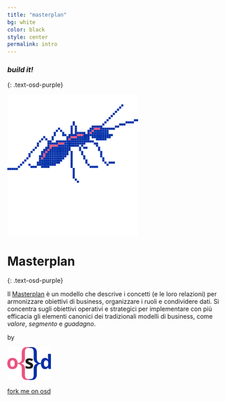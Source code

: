 ```yaml
---
title: "masterplan"
bg: white
color: black
style: center
permalink: intro
---
```


### *build it!*
{: .text-osd-purple}

<span class="fa-stack subtlecircle" style="font-size:100px; background:rgba(255,255,255,1)">
  <img src="img/projectopendata_logo.svg">
</span>

# Masterplan
{: .text-osd-purple}


Il [Masterplan](https://it.wikipedia.org/wiki/Masterplan_(urbanistica)#Definizione) è un modello che descrive i concetti (e le loro relazioni) per armonizzare obiettivi di business, organizzare i ruoli e condividere dati. Si concentra sugli obiettivi operativi e strategici per implementare con più efficacia gli elementi canonici dei tradizionali modelli di business, come *valore*, *segmento* e *guadagno*.

by

[![opensensorsdata logo](img/osd_logo.svg)](http://www.opensensorsdata.it)


<span id="forkongithub">
  <a href="{{ site.source_link }}" class="bg-osd-blue">
    fork me on osd
  </a>
</span>
